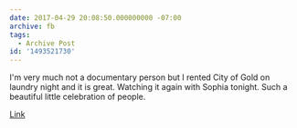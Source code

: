 ```yaml
---
date: 2017-04-29 20:08:50.000000000 -07:00
archive: fb
tags: 
  - Archive Post
id: '1493521730'
---
```


I'm very much not a documentary person but I rented City of Gold on laundry night and it is great. Watching it again with Sophia tonight. Such a beautiful little celebration of people.

[Link](http://www.cityofgolddoc.com)
